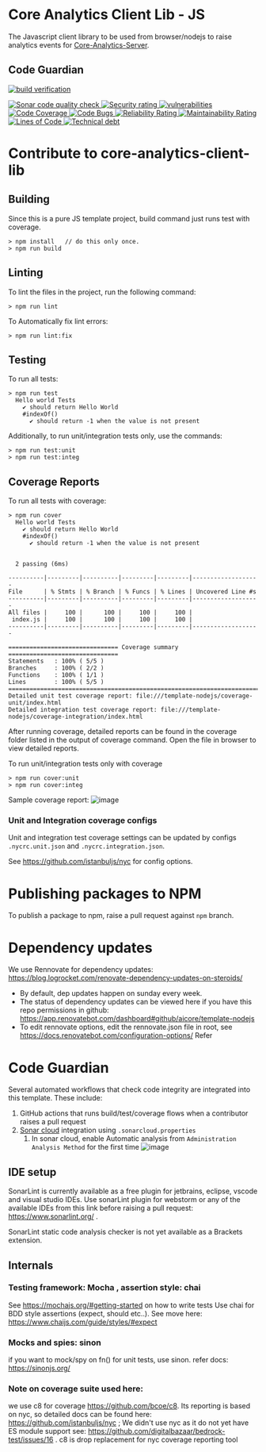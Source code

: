 # Core Analytics Client Lib - JS
The Javascript client library to be used from browser/nodejs to raise analytics
events for [Core-Analytics-Server](https://github.com/aicore/Core-Analytics-Server).

## Code Guardian
[![<app> build verification](https://github.com/aicore/core-analytics-client-lib/actions/workflows/build_verify.yml/badge.svg)](https://github.com/aicore/core-analytics-client-lib/actions/workflows/build_verify.yml)

<a href="https://sonarcloud.io/summary/new_code?id=aicore_core-analytics-client-lib">
  <img src="https://sonarcloud.io/api/project_badges/measure?project=aicore_core-analytics-client-lib&metric=alert_status" alt="Sonar code quality check" />
  <img src="https://sonarcloud.io/api/project_badges/measure?project=aicore_core-analytics-client-lib&metric=security_rating" alt="Security rating" />
  <img src="https://sonarcloud.io/api/project_badges/measure?project=aicore_core-analytics-client-lib&metric=vulnerabilities" alt="vulnerabilities" />
  <img src="https://sonarcloud.io/api/project_badges/measure?project=aicore_core-analytics-client-lib&metric=coverage" alt="Code Coverage" />
  <img src="https://sonarcloud.io/api/project_badges/measure?project=aicore_core-analytics-client-lib&metric=bugs" alt="Code Bugs" />
  <img src="https://sonarcloud.io/api/project_badges/measure?project=aicore_core-analytics-client-lib&metric=reliability_rating" alt="Reliability Rating" />
  <img src="https://sonarcloud.io/api/project_badges/measure?project=aicore_core-analytics-client-lib&metric=sqale_rating" alt="Maintainability Rating" />
  <img src="https://sonarcloud.io/api/project_badges/measure?project=aicore_core-analytics-client-lib&metric=ncloc" alt="Lines of Code" />
  <img src="https://sonarcloud.io/api/project_badges/measure?project=aicore_core-analytics-client-lib&metric=sqale_index" alt="Technical debt" />
</a>



# Contribute to core-analytics-client-lib

## Building
Since this is a pure JS template project, build command just runs test with coverage.
```shell
> npm install   // do this only once.
> npm run build
```

## Linting
To lint the files in the project, run the following command:
```shell
> npm run lint
```
To Automatically fix lint errors:
```shell
> npm run lint:fix
```

## Testing
To run all tests:
```shell
> npm run test
  Hello world Tests
    ✔ should return Hello World
    #indexOf()
      ✔ should return -1 when the value is not present
```

Additionally, to run unit/integration tests only, use the commands:
```shell
> npm run test:unit
> npm run test:integ
```

## Coverage Reports
To run all tests with coverage:

```shell
> npm run cover
  Hello world Tests
    ✔ should return Hello World
    #indexOf()
      ✔ should return -1 when the value is not present


  2 passing (6ms)

----------|---------|----------|---------|---------|-------------------
File      | % Stmts | % Branch | % Funcs | % Lines | Uncovered Line #s 
----------|---------|----------|---------|---------|-------------------
All files |     100 |      100 |     100 |     100 |                   
 index.js |     100 |      100 |     100 |     100 |                   
----------|---------|----------|---------|---------|-------------------

=============================== Coverage summary ===============================
Statements   : 100% ( 5/5 )
Branches     : 100% ( 2/2 )
Functions    : 100% ( 1/1 )
Lines        : 100% ( 5/5 )
================================================================================
Detailed unit test coverage report: file:///template-nodejs/coverage-unit/index.html
Detailed integration test coverage report: file:///template-nodejs/coverage-integration/index.html
```
After running coverage, detailed reports can be found in the coverage folder listed in the output of coverage command.
Open the file in browser to view detailed reports.

To run unit/integration tests only with coverage
```shell
> npm run cover:unit
> npm run cover:integ
```

Sample coverage report:
![image](https://user-images.githubusercontent.com/5336369/148687351-6d6c12a2-a232-433d-ab62-2cf5d39c96bd.png)

### Unit and Integration coverage configs
Unit and integration test coverage settings can be updated by configs `.nycrc.unit.json` and `.nycrc.integration.json`.

See https://github.com/istanbuljs/nyc for config options.

# Publishing packages to NPM
To publish a package to npm, raise a pull request against `npm` branch.

# Dependency updates
  We use Rennovate for dependency updates: https://blog.logrocket.com/renovate-dependency-updates-on-steroids/
  * By default, dep updates happen on sunday every week.
  * The status of dependency updates can be viewed here if you have this repo permissions in github: https://app.renovatebot.com/dashboard#github/aicore/template-nodejs
  * To edit rennovate options, edit the rennovate.json file in root, see https://docs.renovatebot.com/configuration-options/
  Refer 
  
# Code Guardian
Several automated workflows that check code integrity are integrated into this template.
These include:
1. GitHub actions that runs build/test/coverage flows when a contributor raises a pull request
2. [Sonar cloud](https://sonarcloud.io/) integration using `.sonarcloud.properties`
   1. In sonar cloud, enable Automatic analysis from `Administration
      Analysis Method` for the first time ![image](https://user-images.githubusercontent.com/5336369/148695840-65585d04-5e59-450b-8794-54ca3c62b9fe.png)

## IDE setup
SonarLint is currently available as a free plugin for jetbrains, eclipse, vscode and visual studio IDEs.
Use sonarLint plugin for webstorm or any of the available
IDEs from this link before raising a pull request: https://www.sonarlint.org/ .

SonarLint static code analysis checker is not yet available as a Brackets
extension.

## Internals
### Testing framework: Mocha , assertion style: chai
 See https://mochajs.org/#getting-started on how to write tests
 Use chai for BDD style assertions (expect, should etc..). See move here: https://www.chaijs.com/guide/styles/#expect

### Mocks and spies: sinon
 if you want to mock/spy on fn() for unit tests, use sinon. refer docs: https://sinonjs.org/

### Note on coverage suite used here:
we use c8 for coverage https://github.com/bcoe/c8. Its reporting is based on nyc, so detailed docs can be found
 here: https://github.com/istanbuljs/nyc ; We didn't use nyc as it do not yet have ES module support
 see: https://github.com/digitalbazaar/bedrock-test/issues/16 . c8 is drop replacement for nyc coverage reporting tool
